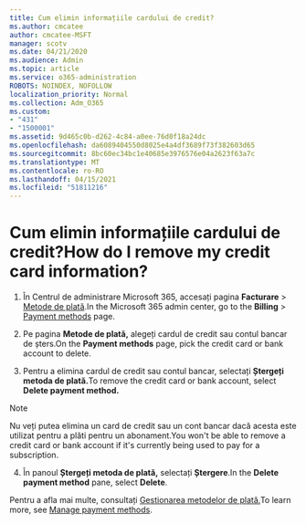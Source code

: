 ```yaml
---
title: Cum elimin informațiile cardului de credit?
ms.author: cmcatee
author: cmcatee-MSFT
manager: scotv
ms.date: 04/21/2020
ms.audience: Admin
ms.topic: article
ms.service: o365-administration
ROBOTS: NOINDEX, NOFOLLOW
localization_priority: Normal
ms.collection: Adm_O365
ms.custom:
- "431"
- "1500001"
ms.assetid: 9d465c0b-d262-4c84-a0ee-76d0f18a24dc
ms.openlocfilehash: da6089404550d8025e4a4df3689f73f382603d65
ms.sourcegitcommit: 8bc60ec34bc1e40685e3976576e04a2623f63a7c
ms.translationtype: MT
ms.contentlocale: ro-RO
ms.lasthandoff: 04/15/2021
ms.locfileid: "51811216"
---
```

# <a name="how-do-i-remove-my-credit-card-information"></a><span data-ttu-id="11e91-102">Cum elimin informațiile cardului de credit?</span><span class="sxs-lookup"><span data-stu-id="11e91-102">How do I remove my credit card information?</span></span>

1. <span data-ttu-id="11e91-103">În Centrul de administrare Microsoft 365, accesați pagina **Facturare** \> [Metode de plată](https://go.microsoft.com/fwlink/p/?linkid=2018806).</span><span class="sxs-lookup"><span data-stu-id="11e91-103">In the Microsoft 365 admin center, go to the **Billing** \> [Payment methods](https://go.microsoft.com/fwlink/p/?linkid=2018806) page.</span></span>

2. <span data-ttu-id="11e91-104">Pe pagina **Metode de plată,** alegeți cardul de credit sau contul bancar de șters.</span><span class="sxs-lookup"><span data-stu-id="11e91-104">On the **Payment methods** page, pick the credit card or bank account to delete.</span></span>

3. <span data-ttu-id="11e91-105">Pentru a elimina cardul de credit sau contul bancar, selectați **Ștergeți metoda de plată.**</span><span class="sxs-lookup"><span data-stu-id="11e91-105">To remove the credit card or bank account, select **Delete payment method.**</span></span>

> [!NOTE]
> <span data-ttu-id="11e91-106">Nu veți putea elimina un card de credit sau un cont bancar dacă acesta este utilizat pentru a plăti pentru un abonament.</span><span class="sxs-lookup"><span data-stu-id="11e91-106">You won't be able to remove a credit card or bank account if it's currently being used to pay for a subscription.</span></span>

4. <span data-ttu-id="11e91-107">În panoul **Ștergeți metoda de plată,** selectați **Ștergere**.</span><span class="sxs-lookup"><span data-stu-id="11e91-107">In the **Delete payment method** pane, select **Delete**.</span></span>

<span data-ttu-id="11e91-108">Pentru a afla mai multe, consultați [Gestionarea metodelor de plată.](https://docs.microsoft.com/microsoft-365/commerce/billing-and-payments/manage-payment-methods)</span><span class="sxs-lookup"><span data-stu-id="11e91-108">To learn more, see [Manage payment methods](https://docs.microsoft.com/microsoft-365/commerce/billing-and-payments/manage-payment-methods).</span></span>